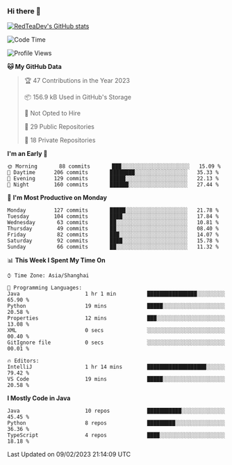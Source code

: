 ### Hi there 👋

<!--
**RedTeaDev/RedTeaDev** is a ✨ _special_ ✨ repository because its `README.md` (this file) appears on your GitHub profile.

Here are some ideas to get you started:

- 🔭 I’m currently working on ...
- 🌱 I’m currently learning ...
- 👯 I’m looking to collaborate on ...
- 🤔 I’m looking for help with ...
- 💬 Ask me about ...
- 📫 How to reach me: ...
- 😄 Pronouns: ...
- ⚡ Fun fact: ...
-->

<!--
[![wakatime](https://wakatime.com/badge/user/6b101ed0-04c0-4490-9283-eb61f2efff96.svg)](https://wakatime.com/@6b101ed0-04c0-4490-9283-eb61f2efff96)
!-->

[![RedTeaDev's GitHub stats](https://github-readme-stats.vercel.app/api?username=RedTeaDev)](https://github.com/anuraghazra/github-readme-stats)
<!--
[![willianrod's wakatime stats](https://github-readme-stats.vercel.app/api/wakatime?username=RedTeaDev)](https://github.com/anuraghazra/github-readme-stats)
!-->
<!--START_SECTION:waka-->
![Code Time](http://img.shields.io/badge/Code%20Time-1%2C183%20hrs%2027%20mins-blue)

![Profile Views](http://img.shields.io/badge/Profile%20Views-0-blue)

**🐱 My GitHub Data** 

> 🏆 47 Contributions in the Year 2023
 > 
> 📦 156.9 kB Used in GitHub's Storage 
 > 
> 🚫 Not Opted to Hire
 > 
> 📜 29 Public Repositories 
 > 
> 🔑 18 Private Repositories  
 > 
**I'm an Early 🐤** 

```text
🌞 Morning       88 commits       ███░░░░░░░░░░░░░░░░░░░░░░   15.09 % 
🌆 Daytime      206 commits       ████████░░░░░░░░░░░░░░░░░   35.33 % 
🌃 Evening      129 commits       █████░░░░░░░░░░░░░░░░░░░░   22.13 % 
🌙 Night        160 commits       ██████░░░░░░░░░░░░░░░░░░░   27.44 % 

```
📅 **I'm Most Productive on Monday** 

```text
Monday         127 commits       █████░░░░░░░░░░░░░░░░░░░░   21.78 % 
Tuesday        104 commits       ████░░░░░░░░░░░░░░░░░░░░░   17.84 % 
Wednesday       63 commits       ██░░░░░░░░░░░░░░░░░░░░░░░   10.81 % 
Thursday        49 commits       ██░░░░░░░░░░░░░░░░░░░░░░░   08.40 % 
Friday          82 commits       ███░░░░░░░░░░░░░░░░░░░░░░   14.07 % 
Saturday        92 commits       ████░░░░░░░░░░░░░░░░░░░░░   15.78 % 
Sunday          66 commits       ██░░░░░░░░░░░░░░░░░░░░░░░   11.32 % 

```


📊 **This Week I Spent My Time On** 

```text
⌚︎ Time Zone: Asia/Shanghai

💬 Programming Languages: 
Java                     1 hr 1 min          ████████████████░░░░░░░░░   65.90 % 
Python                   19 mins             █████░░░░░░░░░░░░░░░░░░░░   20.58 % 
Properties               12 mins             ███░░░░░░░░░░░░░░░░░░░░░░   13.08 % 
XML                      0 secs              ░░░░░░░░░░░░░░░░░░░░░░░░░   00.40 % 
GitIgnore file           0 secs              ░░░░░░░░░░░░░░░░░░░░░░░░░   00.01 % 

🔥 Editors: 
IntelliJ                 1 hr 14 mins        ███████████████████░░░░░░   79.42 % 
VS Code                  19 mins             █████░░░░░░░░░░░░░░░░░░░░   20.58 % 

```

**I Mostly Code in Java** 

```text
Java                     10 repos            ███████████░░░░░░░░░░░░░░   45.45 % 
Python                   8 repos             █████████░░░░░░░░░░░░░░░░   36.36 % 
TypeScript               4 repos             ████░░░░░░░░░░░░░░░░░░░░░   18.18 % 

```



 Last Updated on 09/02/2023 21:14:09 UTC
<!--END_SECTION:waka-->


